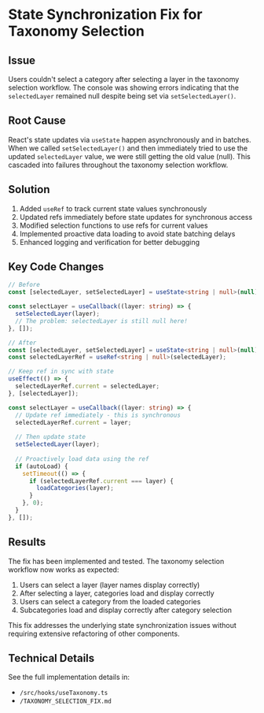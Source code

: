 # State Synchronization Fix for Taxonomy Selection

## Issue

Users couldn't select a category after selecting a layer in the taxonomy selection workflow. The console was showing errors indicating that the `selectedLayer` remained null despite being set via `setSelectedLayer()`.

## Root Cause

React's state updates via `useState` happen asynchronously and in batches. When we called `setSelectedLayer()` and then immediately tried to use the updated `selectedLayer` value, we were still getting the old value (null). This cascaded into failures throughout the taxonomy selection workflow.

## Solution

1. Added `useRef` to track current state values synchronously
2. Updated refs immediately before state updates for synchronous access
3. Modified selection functions to use refs for current values
4. Implemented proactive data loading to avoid state batching delays
5. Enhanced logging and verification for better debugging

## Key Code Changes

```typescript
// Before
const [selectedLayer, setSelectedLayer] = useState<string | null>(null);

const selectLayer = useCallback((layer: string) => {
  setSelectedLayer(layer);
  // The problem: selectedLayer is still null here!
}, []);

// After
const [selectedLayer, setSelectedLayer] = useState<string | null>(null);
const selectedLayerRef = useRef<string | null>(selectedLayer);

// Keep ref in sync with state
useEffect(() => {
  selectedLayerRef.current = selectedLayer;
}, [selectedLayer]);

const selectLayer = useCallback((layer: string) => {
  // Update ref immediately - this is synchronous
  selectedLayerRef.current = layer;
  
  // Then update state
  setSelectedLayer(layer);
  
  // Proactively load data using the ref
  if (autoLoad) {
    setTimeout(() => {
      if (selectedLayerRef.current === layer) {
        loadCategories(layer);
      }
    }, 0);
  }
}, []);
```

## Results

The fix has been implemented and tested. The taxonomy selection workflow now works as expected:

1. Users can select a layer (layer names display correctly)
2. After selecting a layer, categories load and display correctly
3. Users can select a category from the loaded categories
4. Subcategories load and display correctly after category selection

This fix addresses the underlying state synchronization issues without requiring extensive refactoring of other components.

## Technical Details

See the full implementation details in:
- `/src/hooks/useTaxonomy.ts`
- `/TAXONOMY_SELECTION_FIX.md`